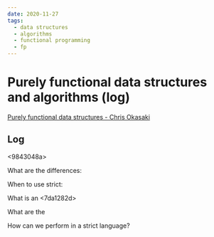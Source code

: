 ```yaml
---
date: 2020-11-27
tags: 
  - data structures
  - algorithms
  - functional programming
  - fp
---
```


# Purely functional data structures and algorithms (log)

[Purely functional data structures - Chris Okasaki](https://www.cs.cmu.edu/~rwh/theses/okasaki.pdf)

## Log

<9843048a>

What are the differences: <c44a3549>

When to use strict: <d6f0dcb0> 

<f15c9b27>

<d4ef95a0>

What is an <7da1282d> 

What are the <cd6ee954> 

How can we perform <b472eb93> in a strict language?
